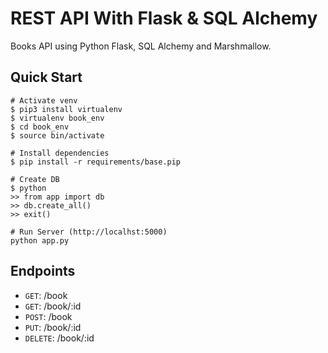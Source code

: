 # REST API With Flask & SQL Alchemy

Books API using Python Flask, SQL Alchemy and Marshmallow.

## Quick Start

```
# Activate venv
$ pip3 install virtualenv
$ virtualenv book_env
$ cd book_env
$ source bin/activate

# Install dependencies
$ pip install -r requirements/base.pip

# Create DB
$ python
>> from app import db
>> db.create_all()
>> exit()

# Run Server (http://localhst:5000)
python app.py

```
## Endpoints

- `GET`: /book
- `GET`: /book/:id
- `POST`: /book
- `PUT`: /book/:id
- `DELETE`: /book/:id
